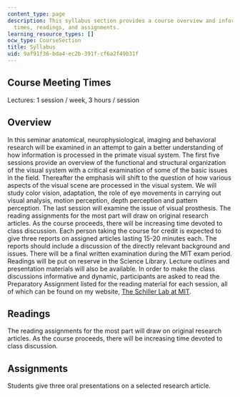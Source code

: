 ```yaml
---
content_type: page
description: This syllabus section provides a course overview and information on meeting
  times, readings, and assignments.
learning_resource_types: []
ocw_type: CourseSection
title: Syllabus
uid: 9af91f36-bda4-ec2b-391f-cf6a2f49b31f
---
```


Course Meeting Times
--------------------

Lectures: 1 session / week, 3 hours / session

Overview
--------

In this seminar anatomical, neurophysiological, imaging and behavioral research will be examined in an attempt to gain a better understanding of how information is processed in the primate visual system. The first five sessions provide an overview of the functional and structural organization of the visual system with a critical examination of some of the basic issues in the field. Thereafter the emphasis will shift to the question of how various aspects of the visual scene are processed in the visual system. We will study color vision, adaptation, the role of eye movements in carrying out visual analysis, motion perception, depth perception and pattern perception. The last session will examine the issue of visual prosthesis. The reading assignments for the most part will draw on original research articles. As the course proceeds, there will be increasing time devoted to class discussion. Each person taking the course for credit is expected to give three reports on assigned articles lasting 15-20 minutes each. The reports should include a discussion of the directly relevant background and issues. There will be a final written examination during the MIT exam period. Readings will be put on reserve in the Science Library. Lecture outlines and presentation materials will also be available. In order to make the class discussions informative and dynamic, participants are asked to read the Preparatory Assignment listed for the reading material for each session, all of which can be found on my website, [The Schiller Lab at MIT](http://web.mit.edu/bcs/schillerlab/).

Readings
--------

The reading assignments for the most part will draw on original research articles. As the course proceeds, there will be increasing time devoted to class discussion.

Assignments
-----------

Students give three oral presentations on a selected research article.